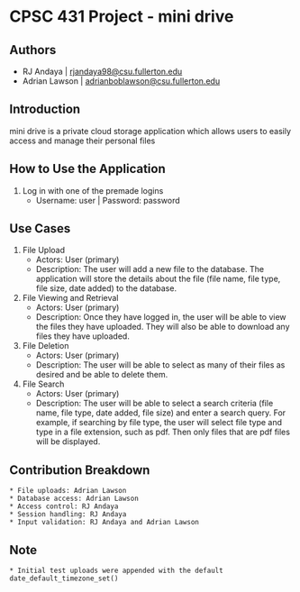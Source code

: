 # CPSC 431 Project - mini drive
## Authors
- RJ Andaya | rjandaya98@csu.fullerton.edu
- Adrian Lawson | adrianboblawson@csu.fullerton.edu

## Introduction
mini drive is a private cloud storage application which allows users to easily access and manage their personal files

## How to Use the Application
1. Log in with one of the premade logins
    * Username: user | Password: password

## Use Cases
1. File Upload
    * Actors: User (primary)
    * Description: The user will add a new file to the database. The application will store the details about the file
      (file name, file type, file size, date added) to the database. 
2. File Viewing and Retrieval
    * Actors: User (primary)
    * Description: Once they have logged in, the user will be able to view the files they have uploaded. They will also 
      be able to download any files they have uploaded.
3. File Deletion
    * Actors: User (primary)
    * Description: The user will be able to select as many of their files as desired and be able to delete them. 
4. File Search
    * Actors: User (primary)
    * Description: The user will be able to select a search criteria (file name, file type, date added, file size) and enter
      a search query. For example, if searching by file type, the user will select file type and type in a file extension, such as pdf. 
      Then only files that are pdf files will be displayed. 

## Contribution Breakdown
    * File uploads: Adrian Lawson
    * Database access: Adrian Lawson
    * Access control: RJ Andaya
    * Session handling: RJ Andaya
    * Input validation: RJ Andaya and Adrian Lawson

## Note
    * Initial test uploads were appended with the default date_default_timezone_set()
